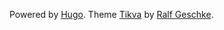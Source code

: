 ---
---
Powered by [Hugo](https://gohugo.io). Theme [Tikva](https://github.com/geschke/hugo-tikva) by [Ralf Geschke](https://www.kuerbis.org).